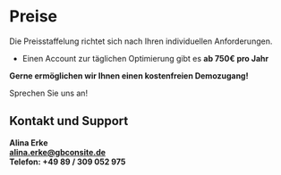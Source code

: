 # Preise 

Die Preisstaffelung richtet sich nach Ihren individuellen Anforderungen. 

* Einen Account zur täglichen Optimierung gibt es **ab 750€ pro Jahr** 

**Gerne ermöglichen wir Ihnen einen kostenfreien Demozugang!**

Sprechen Sie uns an! 

## Kontakt und Support
**Alina Erke<br>
[alina.erke@gbconsite.de](mailto:alina.erke@gbconsite.de)<br>
Telefon: +49 89 / 309 052 975**
